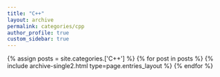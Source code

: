 ```yaml
---
title: "C++"
layout: archive
permalink: categories/cpp
author_profile: true
custom_sidebar: true
---
```



{% assign posts = site.categories.['C++'] %}
{% for post in posts %} {% include archive-single2.html type=page.entries_layout %} {% endfor %}